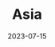 ---
title: "Asia"
cc-type: continent
date: 2023-07-15
hashtag: asia
subdivision-of: Eurasia
tags:
  - continent
---